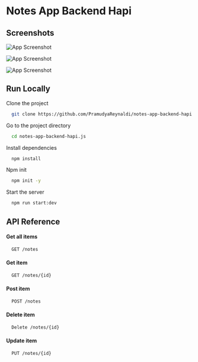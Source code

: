 
# Notes App Backend Hapi


## Screenshots

![App Screenshot](https://i.ibb.co/1szmhhW/Cuplikan-layar-dari-2023-06-25-22-32-37.png)

![App Screenshot](https://i.ibb.co/K55KJMS/Cuplikan-layar-dari-2023-06-25-22-37-34.png)

![App Screenshot](https://i.ibb.co/Thq6s5X/Cuplikan-layar-dari-2023-06-25-22-39-45.png)



## Run Locally

Clone the project

```bash
  git clone https://github.com/PramudyaReynaldi/notes-app-backend-hapi.js.git
```

Go to the project directory

```bash
  cd notes-app-backend-hapi.js
```

Install dependencies

```bash
  npm install
```

Npm init

```bash
  npm init -y
```

Start the server

```bash
  npm run start:dev
```




## API Reference

#### Get all items

```bash
  GET /notes
```


#### Get item

```bash
  GET /notes/{id}
```


#### Post item

```bash
  POST /notes
```

#### Delete item

```bash
  Delete /notes/{id}
```

#### Update item

```bash
  PUT /notes/{id}
```


    
